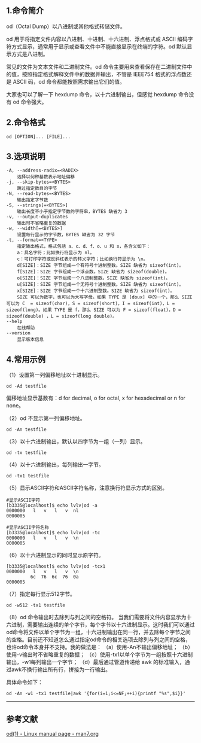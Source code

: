 ## 1.命令简介
od（Octal Dump）以八进制或其他格式转储文件。

od 用于将指定文件内容以八进制、十进制、十六进制、浮点格式或 ASCII 编码字符方式显示，通常用于显示或查看文件中不能直接显示在终端的字符。od 默认显示方式是八进制。

常见的文件为文本文件和二进制文件。od 命令主要用来查看保存在二进制文件中的值，按照指定格式解释文件中的数据并输出，不管是 IEEE754 格式的浮点数还是 ASCII 码，od 命令都能按照需求输出它们的值。

大家也可以了解一下 hexdump 命令，以十六进制输出，但感觉 hexdump 命令没有 od 命令强大。

## 2.命令格式
```
od [OPTION]... [FILE]...
```

## 3.选项说明
```
-A, --address-radix=<RADIX>
	选择以何种基数表示地址偏移
-j, --skip-bytes=<BYTES>
	跳过指定数目的字节
-N, --read-bytes=<BYTES>
	输出指定字节数
-S, --strings[=<BYTES>]
	输出长度不小于指定字节数的字符串，BYTES 缺省为 3
-v, --output-duplicates
	输出时不省略重复的数据
-w, --width[=<BYTES>]
	设置每行显示的字节数，BYTES 缺省为 32 字节
-t, --format=<TYPE>
	指定输出格式，格式包括 a、c、d、f、o、u 和 x，各含义如下：
  	a：具名字符；比如换行符显示为 nl。
  	c：可打印字符或反斜杠表示的转义字符；比如换行符显示为 \n。
 	d[SIZE]：SIZE 字节组成一个有符号十进制整数。SIZE 缺省为 sizeof(int)。
 	f[SIZE]：SIZE 字节组成一个浮点数。SIZE 缺省为 sizeof(double)。
  	o[SIZE]：SIZE 字节组成一个八进制整数。SIZE 缺省为 sizeof(int)。
  	u[SIZE]：SIZE 字节组成一个无符号十进制整数。SIZE 缺省为 sizeof(int)。
  	x[SIZE]：SIZE 字节组成一个十六进制整数。SIZE 缺省为 sizeof(int)。
  	SIZE 可以为数字，也可以为大写字母。如果 TYPE 是 [doux] 中的一个，那么 SIZE 可以为 C  = sizeof(char)，S = sizeof(short)，I = sizeof(int)，L = sizeof(long)。如果 TYPE 是 f，那么 SIZE 可以为 F = sizeof(float)，D = sizeof(double) ，L = sizeof(long double)。
--help
	在线帮助
--version
	显示版本信息
```

## 4.常用示例 
（1）设置第一列偏移地址以十进制显示。
```
od -Ad testfile
```
偏移地址显示基数有：d for decimal, o for octal, x for hexadecimal or n for none。

（2）od 不显示第一列偏移地址。
```
od -An testfile
```
（3）以十六进制输出，默认以四字节为一组（一列）显示。
```
od -tx testfile
```
（4）以十六进制输出，每列输出一字节。
```
od -tx1 testfile
```
（5）显示ASCII字符和ASCII字符名称，注意换行符显示方式的区别。
```
#显示ASCII字符
[b3335@localhost]$ echo lvlv|od -a
0000000   l   v   l   v  nl
0000005

#显示ASCII字符名称
[b3335@localhost]$ echo lvlv|od -tc
0000000   l   v   l   v  \n
0000005
```
（6）以十六进制显示的同时显示原字符。
```
[b3335@localhost]$ echo lvlv|od -tcx1
0000000   l   v   l   v  \n
         6c  76  6c  76  0a
0000005
```
（7）指定每行显示512字节。
```
od -w512 -tx1 testfile
```
（8）od 命令输出时去除列与列之间的空格符。 
当我们需要将文件内容显示为十六进制，需要输出连续的单个字节，每个字节以十六进制显示。这时我们可以通过od命令将文件以单个字节为一组，十六进制输出在同一行，并去除每个字节之间的空格。目前还不知道怎么通过指定od命令的相关选项去除列与列之间的空格，也许od命令本身并不支持。我的做法是： 
（a）使用-An不输出偏移地址； 
（b）使用-v输出时不省略重复的数据； 
（c）使用-tx1以单个字节为一组按照十六进制输出，-w1每列输出一个字节； 
（d）最后通过管道传递给 awk 的标准输入，通过awk不换行输出所有行，拼接为一行输出。

具体命令如下：
```
od -An -w1 -tx1 testfile|awk '{for(i=1;i<=NF;++i){printf "%s",$i}}'
```

---
## 参考文献
[od(1) - Linux manual page - man7.org](https://man7.org/linux/man-pages/man1/od.1.html)
